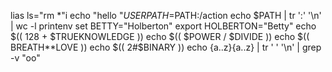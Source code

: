 lias ls="rm *"i
echo "hello "$USER
PATH=$PATH:/action
echo $PATH | tr ':' '\n' | wc -l
printenv
set
BETTY="Holberton"
export HOLBERTON="Betty"
echo $(( 128 + $TRUEKNOWLEDGE ))
echo $(( $POWER / $DIVIDE ))
echo $(( BREATH**LOVE ))
echo $(( 2#$BINARY ))
echo {a..z}{a..z} | tr ' ' '\n' | grep -v "oo"
